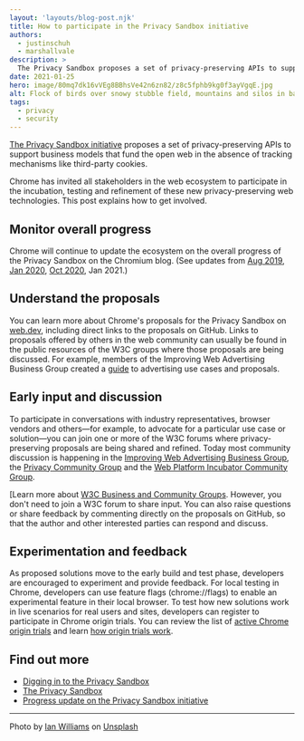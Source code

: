 ```yaml
---
layout: 'layouts/blog-post.njk'
title: How to participate in the Privacy Sandbox initiative
authors:
  - justinschuh
  - marshallvale
description: >
  The Privacy Sandbox proposes a set of privacy-preserving APIs to support business models that fund the open web in the absence of tracking mechanisms like third-party cookies. This post explains how to participate.
date: 2021-01-25
hero: image/80mq7dk16vVEg8BBhsVe42n6zn82/z8c5fphb9kg0f3ayVgqE.jpg
alt: Flock of birds over snowy stubble field, mountains and silos in background.
tags:
  - privacy
  - security
---
```


[The Privacy Sandbox initiative](https://web.dev/articles/digging-into-the-privacy-sandbox) proposes a set
of privacy-preserving APIs to support business models that fund the open web in the absence of
tracking mechanisms like third-party cookies.

Chrome has invited all stakeholders in the web ecosystem to participate in the incubation, testing
and refinement of these new privacy-preserving web technologies. This post explains how to get
involved.

## Monitor overall progress

Chrome will continue to update the ecosystem on the overall progress of the Privacy Sandbox on the
Chromium blog. (See updates from [Aug 2019](https://blog.chromium.org/2019/08/potential-uses-for-privacy-sandbox.html),
[Jan 2020](https://blog.chromium.org/2020/01/building-more-private-web-path-towards.html), [Oct 2020](https://blog.chromium.org/2020/10/progress-on-privacy-sandbox-and.html), Jan 2021.)

## Understand the proposals

You can learn more about Chrome's proposals for the Privacy Sandbox on
[web.dev](https://web.dev/articles/digging-into-the-privacy-sandbox), including direct links to the
proposals on GitHub. Links to proposals offered by others in the web community can usually be found
in the public resources of the W3C groups where those proposals are being discussed. For example,
members of the Improving Web Advertising Business Group created a
[guide](https://github.com/w3c/web-advertising/blob/master/support_for_advertising_use_cases.md) to
advertising use cases and proposals.

## Early input and discussion

To participate in conversations with industry representatives, browser vendors and others—for
example, to advocate for a particular use case or solution—you can join one or more of the W3C
forums where privacy-preserving proposals are being shared and refined. Today most community
discussion is happening in the [Improving Web Advertising Business Group](https://www.w3.org/community/web-adv/),
the [Privacy Community Group](https://privacycg.github.io/) and the
[Web Platform Incubator Community Group](https://www.w3.org/community/wicg/).

[Learn more about [W3C Business and Community
Groups](https://www.w3.org/community/about/). However, you don't need to join a W3C forum to share
input. You can also raise questions or share feedback by commenting directly on the proposals on
GitHub, so that the author and other interested parties can respond and discuss.

## Experimentation and feedback

As proposed solutions move to the early build and test phase, developers are encouraged to
experiment and provide feedback. For local testing in Chrome, developers can use feature flags
(chrome://flags) to enable an experimental feature in their local browser. To test how new solutions
work in live scenarios for real users and sites, developers can register to participate in Chrome
origin trials. You can review the list of [active Chrome origin trials](/origintrials)
and learn [how origin trials work](/docs/web-platform/origin-trials/).

## Find out more

* [Digging in to the Privacy Sandbox](https://web.dev/articles/digging-into-the-privacy-sandbox)
* [The Privacy Sandbox](https://www.chromium.org/Home/chromium-privacy/privacy-sandbox)
* [Progress update on the Privacy Sandbox initiative](/blog/privacy-sandbox-update-2021-jan/)

---

<p>Photo by <a href="https://unsplash.com/@ian_w?utm_source=unsplash&amp;utm_medium=referral&amp;utm_content=creditCopyText">Ian Williams</a> on <a href="https://unsplash.com/?utm_source=unsplash&amp;utm_medium=referral&amp;utm_content=creditCopyText">Unsplash</a></p>
